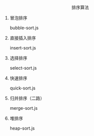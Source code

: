 <center>
  排序算法
</center>

1. 冒泡排序

   bubble-sort.js

2. 直接插入排序

   insert-sort.js

3. 选择排序

   select-sort.js

4. 快速排序

   quick-sort.js

5. 归并排序（二路）

   merge-sort.js

6. 堆排序
   
   heap-sort.js
